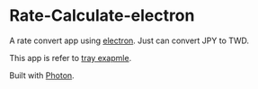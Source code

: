 # Rate-Calculate-electron

A rate convert app using [electron](https://electronjs.org/). Just can convert JPY to TWD.

This app is refer to [tray exapmle](https://github.com/kevinsawicki/tray-example).

Built with [Photon](http://photonkit.com/).
